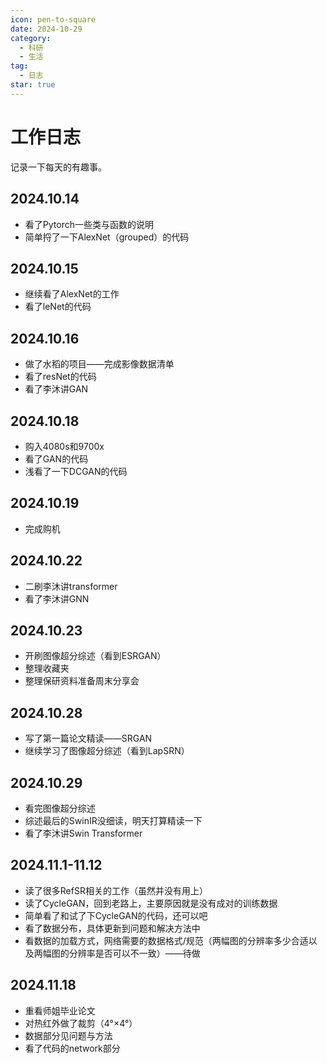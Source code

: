 ```yaml
---
icon: pen-to-square
date: 2024-10-29
category:
  - 科研
  - 生活
tag:
  - 日志
star: true
---
```

# 工作日志

记录一下每天的有趣事。

<!-- more -->

## 2024.10.14
- 看了Pytorch一些类与函数的说明
- 简单捋了一下AlexNet（grouped）的代码
## 2024.10.15
- 继续看了AlexNet的工作
- 看了leNet的代码
## 2024.10.16
- 做了水稻的项目——完成影像数据清单
- 看了resNet的代码
- 看了李沐讲GAN
## 2024.10.18
- 购入4080s和9700x
- 看了GAN的代码
- 浅看了一下DCGAN的代码
## 2024.10.19
- 完成购机
## 2024.10.22
- 二刷李沐讲transformer
- 看了李沐讲GNN
## 2024.10.23
- 开刷图像超分综述（看到ESRGAN）
- 整理收藏夹
- 整理保研资料准备周末分享会
## 2024.10.28
- 写了第一篇论文精读——SRGAN
- 继续学习了图像超分综述（看到LapSRN）
## 2024.10.29
- 看完图像超分综述
- 综述最后的SwinIR没细读，明天打算精读一下
- 看了李沐讲Swin Transformer
## 2024.11.1-11.12
- 读了很多RefSR相关的工作（虽然并没有用上）
- 读了CycleGAN，回到老路上，主要原因就是没有成对的训练数据
- 简单看了和试了下CycleGAN的代码，还可以吧
- 看了数据分布，具体更新到问题和解决方法中
- 看数据的加载方式，网络需要的数据格式/规范（两幅图的分辨率多少合适以及两幅图的分辨率是否可以不一致）——待做
## 2024.11.18
- 重看师姐毕业论文
- 对热红外做了裁剪（4°×4°）
- 数据部分见问题与方法
- 看了代码的network部分